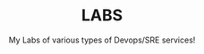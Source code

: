<h1 align="center">LABS</h1>
<p align="center">My Labs of various types of Devops/SRE services!</p>
